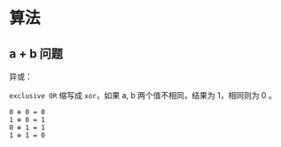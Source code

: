 # 算法



## a + b 问题

异或：

`exclusive OR` 缩写成 `xor`，如果 a, b 两个值不相同，结果为 1，相同则为 0 。

```
0 ⊕ 0 = 0
1 ⊕ 0 = 1
0 ⊕ 1 = 1
1 ⊕ 1 = 0
```



